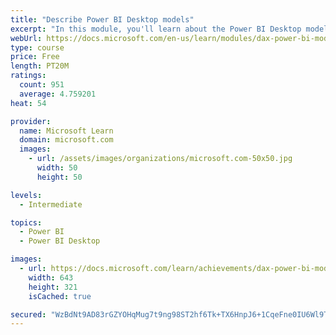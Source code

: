 ```yaml
---
title: "Describe Power BI Desktop models"
excerpt: "In this module, you'll learn about the Power BI Desktop model structure, star schema design basics, analytics queries, and report visual configuration. This module provides a strong foundation on which you can learn to optimize model designs and add model calculations."
webUrl: https://docs.microsoft.com/en-us/learn/modules/dax-power-bi-models/
type: course
price: Free
length: PT20M
ratings:
  count: 951
  average: 4.759201
heat: 54

provider:
  name: Microsoft Learn
  domain: microsoft.com
  images:
    - url: /assets/images/organizations/microsoft.com-50x50.jpg
      width: 50
      height: 50

levels:
  - Intermediate

topics:
  - Power BI
  - Power BI Desktop

images:
  - url: https://docs.microsoft.com/learn/achievements/dax-power-bi-models-social.png
    width: 643
    height: 321
    isCached: true

secured: "WzBdNt9AD83rGZYOHqMug7t9ng98ST2hf6Tk+TX6HnpJ6+1CqeFne0IU6Wl9T4HbSyW61e7ipd2Y8MDb2UQ4xrgsKrbuWT5TR1hNuIiwDpxiGB1uErWhKudhh73boyT5by4wa/gBdy0Qy1oaYOK4Vu72hZ6UQbel3q6Rh1dHQiQUiNDRrfpgdZ8nR5zAdvvWHCyeXGJ6hXZiY7P92L+lBPcOFWlXwvjYD1KKoLtUsE5nuPFB+nDmGFjoxnxBL/63jnFEFgd6h51OfA3a+yzaGzj+9gTvsFrk/9rDRBWfx6wqfEViuDWjUk2EUE5P4lVS6QPq30zIZXRLXt7hsG5kp34RzI0QRLel+E6XKhCQTovUEIx2BW7cTmq7aCToyGNDkvqH8UrhJhsvbapf7k1kvlWKuje4k+fMJAeNxeqgAF8=;O1xempYbc7uVbyh0sKRvGw=="
---
```


